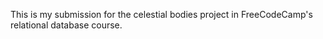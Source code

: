 This is my submission for the celestial bodies project in FreeCodeCamp's relational database course.
